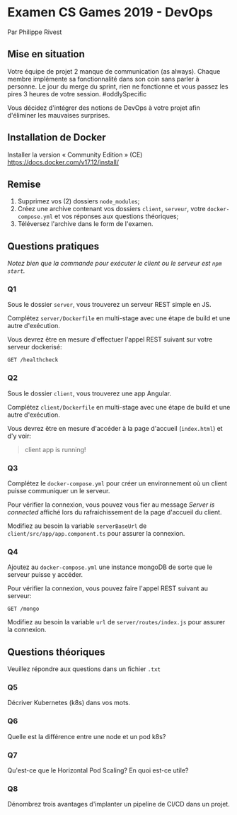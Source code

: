 # Examen CS Games 2019 - DevOps
Par Philippe Rivest

## Mise en situation

Votre équipe de projet 2 manque de communication (as always). Chaque membre implémente sa fonctionnalité dans son coin sans parler à personne. Le jour du merge du sprint, rien ne fonctionne et vous passez les pires 3 heures de votre session. #oddlySpecific

Vous décidez d'intégrer des notions de DevOps à votre projet afin d'éliminer les mauvaises surprises.

## Installation de Docker

Installer la version « Community Edition » (CE)
https://docs.docker.com/v17.12/install/

## Remise

1. Supprimez vos (2) dossiers `node_modules`;
2. Créez une archive contenant vos dossiers `client`, `serveur`, votre `docker-compose.yml` et vos réponses aux questions théoriques;
3. Téléversez l'archive dans le form de l'examen.

## Questions pratiques

*Notez bien que la commande pour exécuter le client ou le serveur est `npm start`.*

### Q1

Sous le dossier `server`, vous trouverez un serveur REST simple en JS.

Complétez `server/Dockerfile` en multi-stage avec une étape de build et une autre d'exécution.

Vous devrez être en mesure d'effectuer l'appel REST suivant sur votre serveur dockerisé:

```
GET /healthcheck
```

### Q2

Sous le dossier `client`, vous trouverez une app Angular.

Complétez `client/Dockerfile` en multi-stage avec une étape de build et une autre d'exécution.

Vous devrez être en mesure d'accéder à la page d'accueil (`index.html`) et d'y voir:

> client app is running!

### Q3

Complétez le `docker-compose.yml` pour créer un environnement où un client puisse communiquer un le serveur.

Pour vérifier la connexion, vous pouvez vous fier au message *Server is connected* affiché lors du rafraichissement de la page d'accueil du client.

Modifiez au besoin la variable `serverBaseUrl` de `client/src/app/app.component.ts` pour assurer la connexion.

### Q4

Ajoutez au `docker-compose.yml` une instance mongoDB de sorte que le serveur puisse y accéder. 

Pour vérifier la connexion, vous pouvez faire l'appel REST suivant au serveur: 
```
GET /mongo
```

Modifiez au besoin la variable `url` de `server/routes/index.js` pour assurer la connexion.

## Questions théoriques

Veuillez répondre aux questions dans un fichier `.txt`

### Q5

Décriver Kubernetes (k8s) dans vos mots.

### Q6

Quelle est la différence entre une node et un pod k8s?

### Q7

Qu'est-ce que le Horizontal Pod Scaling? En quoi est-ce utile?

### Q8

Dénombrez trois avantages d'implanter un pipeline de CI/CD dans un projet.

